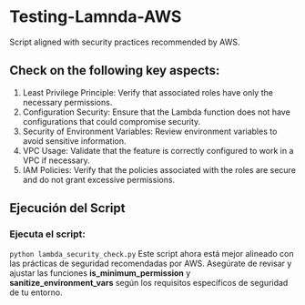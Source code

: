 # Testing-Lamnda-AWS
Script aligned with security practices recommended by AWS.

## Check on the following key aspects:

1. Least Privilege Principle: Verify that associated roles have only the necessary permissions.
2. Configuration Security: Ensure that the Lambda function does not have configurations that could compromise security.
3. Security of Environment Variables: Review environment variables to avoid sensitive information.
4. VPC Usage: Validate that the feature is correctly configured to work in a VPC if necessary.
5. IAM Policies: Verify that the policies associated with the roles are secure and do not grant excessive permissions.

## Ejecución del Script

### Ejecuta el script:
`python lambda_security_check.py`
Este script ahora está mejor alineado con las prácticas de seguridad recomendadas por AWS. Asegúrate de revisar y ajustar las funciones **is_minimum_permission** y **sanitize_environment_vars** según los requisitos específicos de seguridad de tu entorno.
